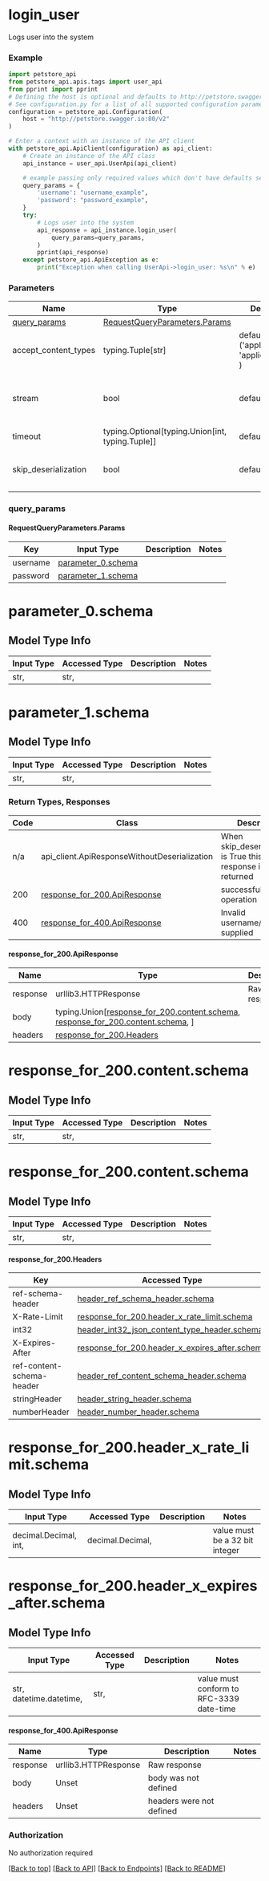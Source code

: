 <a name="top"></a>
# **login_user**
<a name="login_user"></a>

Logs user into the system

### Example

```python
import petstore_api
from petstore_api.apis.tags import user_api
from pprint import pprint
# Defining the host is optional and defaults to http://petstore.swagger.io:80/v2
# See configuration.py for a list of all supported configuration parameters.
configuration = petstore_api.Configuration(
    host = "http://petstore.swagger.io:80/v2"
)

# Enter a context with an instance of the API client
with petstore_api.ApiClient(configuration) as api_client:
    # Create an instance of the API class
    api_instance = user_api.UserApi(api_client)

    # example passing only required values which don't have defaults set
    query_params = {
        'username': "username_example",
        'password': "password_example",
    }
    try:
        # Logs user into the system
        api_response = api_instance.login_user(
            query_params=query_params,
        )
        pprint(api_response)
    except petstore_api.ApiException as e:
        print("Exception when calling UserApi->login_user: %s\n" % e)
```
### Parameters

Name | Type | Description  | Notes
------------- | ------------- | ------------- | -------------
[query_params](#.RequestQueryParameters) | [RequestQueryParameters.Params](#RequestQueryParameters.Params) | |
accept_content_types | typing.Tuple[str] | default is ('application/xml', 'application/json', ) | Tells the server the content type(s) that are accepted by the client
stream | bool | default is False | if True then the response.content will be streamed and loaded from a file like object. When downloading a file, set this to True to force the code to deserialize the content to a FileSchema file
timeout | typing.Optional[typing.Union[int, typing.Tuple]] | default is None | the timeout used by the rest client
skip_deserialization | bool | default is False | when True, headers and body will be unset and an instance of api_client.ApiResponseWithoutDeserialization will be returned

### <a id="RequestQueryParameters" >query_params</a>
#### <a id="RequestQueryParameters.Params" >RequestQueryParameters.Params</a>

Key | Input Type | Description  | Notes
------------- | ------------- | ------------- | -------------
username | [parameter_0.schema](#parameter_0.schema) | | 
password | [parameter_1.schema](#parameter_1.schema) | | 


# parameter_0.schema

## Model Type Info
Input Type | Accessed Type | Description | Notes
------------ | ------------- | ------------- | -------------
str,  | str,  |  |

# parameter_1.schema

## Model Type Info
Input Type | Accessed Type | Description | Notes
------------ | ------------- | ------------- | -------------
str,  | str,  |  |

### Return Types, Responses

Code | Class | Description
------------- | ------------- | -------------
n/a | api_client.ApiResponseWithoutDeserialization | When skip_deserialization is True this response is returned
200 | [response_for_200.ApiResponse](#response_for_200.ApiResponse) | successful operation
400 | [response_for_400.ApiResponse](#response_for_400.ApiResponse) | Invalid username/password supplied

#### <a id="response_for_200.ApiResponse" >response_for_200.ApiResponse</a>
Name | Type | Description  | Notes
------------- | ------------- | ------------- | -------------
response | urllib3.HTTPResponse | Raw response |
body | typing.Union[[response_for_200.content.schema](#response_for_200.content.schema), [response_for_200.content.schema](#response_for_200.content.schema), ] |  |
headers | [response_for_200.Headers](#response_for_200.Headers) |  |

# <a id="response_for_200.content.schema" >response_for_200.content.schema</a>

## Model Type Info
Input Type | Accessed Type | Description | Notes
------------ | ------------- | ------------- | -------------
str,  | str,  |  |

# <a id="response_for_200.content.schema" >response_for_200.content.schema</a>

## Model Type Info
Input Type | Accessed Type | Description | Notes
------------ | ------------- | ------------- | -------------
str,  | str,  |  |
#### <a id="response_for_200.Headers" >response_for_200.Headers</a>

Key | Accessed Type | Description  | Notes
------------- | ------------- | ------------- | -------------
ref-schema-header | [header_ref_schema_header.schema](../../../components/headers/header_ref_schema_header.md#schema) | | 
X-Rate-Limit | [response_for_200.header_x_rate_limit.schema](#response_for_200.header_x_rate_limit.schema) | | 
int32 | [header_int32_json_content_type_header.schema](../../../components/headers/header_int32_json_content_type_header.md#schema) | | 
X-Expires-After | [response_for_200.header_x_expires_after.schema](#response_for_200.header_x_expires_after.schema) | | optional
ref-content-schema-header | [header_ref_content_schema_header.schema](../../../components/headers/header_ref_content_schema_header.md#schema) | | 
stringHeader | [header_string_header.schema](../../../components/headers/header_string_header.md#schema) | | 
numberHeader | [header_number_header.schema](../../../components/headers/header_number_header.md#schema) | | optional

# <a id="response_for_200.header_x_rate_limit.schema" >response_for_200.header_x_rate_limit.schema</a>

## Model Type Info
Input Type | Accessed Type | Description | Notes
------------ | ------------- | ------------- | -------------
decimal.Decimal, int,  | decimal.Decimal,  |  | value must be a 32 bit integer

# <a id="response_for_200.header_x_expires_after.schema" >response_for_200.header_x_expires_after.schema</a>

## Model Type Info
Input Type | Accessed Type | Description | Notes
------------ | ------------- | ------------- | -------------
str, datetime.datetime,  | str,  |  | value must conform to RFC-3339 date-time

#### <a id="response_for_400.ApiResponse" >response_for_400.ApiResponse</a>
Name | Type | Description  | Notes
------------- | ------------- | ------------- | -------------
response | urllib3.HTTPResponse | Raw response |
body | Unset | body was not defined |
headers | Unset | headers were not defined |

### Authorization

No authorization required

[[Back to top]](#top) [[Back to API]](../UserApi.md) [[Back to Endpoints]](../../../../README.md#Endpoints) [[Back to README]](../../../../README.md)

